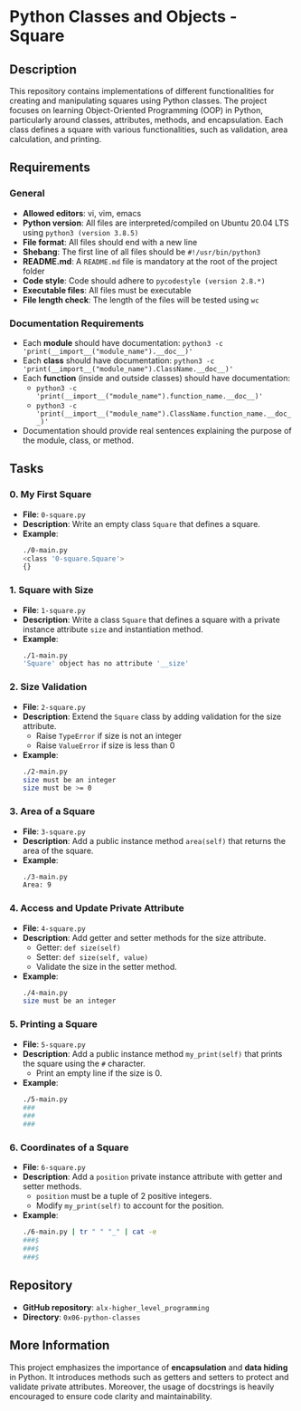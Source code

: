 # Python Classes and Objects - Square

## Description

This repository contains implementations of different functionalities for creating and manipulating squares using Python classes. The project focuses on learning Object-Oriented Programming (OOP) in Python, particularly around classes, attributes, methods, and encapsulation. Each class defines a square with various functionalities, such as validation, area calculation, and printing.

## Requirements

### General
- **Allowed editors**: vi, vim, emacs
- **Python version**: All files are interpreted/compiled on Ubuntu 20.04 LTS using `python3 (version 3.8.5)`
- **File format**: All files should end with a new line
- **Shebang**: The first line of all files should be `#!/usr/bin/python3`
- **README.md**: A `README.md` file is mandatory at the root of the project folder
- **Code style**: Code should adhere to `pycodestyle (version 2.8.*)`
- **Executable files**: All files must be executable
- **File length check**: The length of the files will be tested using `wc`

### Documentation Requirements
- Each **module** should have documentation: `python3 -c 'print(__import__("module_name").__doc__)'`
- Each **class** should have documentation: `python3 -c 'print(__import__("module_name").ClassName.__doc__)'`
- Each **function** (inside and outside classes) should have documentation: 
    - `python3 -c 'print(__import__("module_name").function_name.__doc__)'`
    - `python3 -c 'print(__import__("module_name").ClassName.function_name.__doc__)'`
- Documentation should provide real sentences explaining the purpose of the module, class, or method.

## Tasks

### 0. My First Square
- **File**: `0-square.py`
- **Description**: Write an empty class `Square` that defines a square.
- **Example**:
    ```bash
    ./0-main.py
    <class '0-square.Square'>
    {}
    ```

### 1. Square with Size
- **File**: `1-square.py`
- **Description**: Write a class `Square` that defines a square with a private instance attribute `size` and instantiation method.
- **Example**:
    ```bash
    ./1-main.py
    'Square' object has no attribute '__size'
    ```

### 2. Size Validation
- **File**: `2-square.py`
- **Description**: Extend the `Square` class by adding validation for the size attribute.
    - Raise `TypeError` if size is not an integer
    - Raise `ValueError` if size is less than 0
- **Example**:
    ```bash
    ./2-main.py
    size must be an integer
    size must be >= 0
    ```

### 3. Area of a Square
- **File**: `3-square.py`
- **Description**: Add a public instance method `area(self)` that returns the area of the square.
- **Example**:
    ```bash
    ./3-main.py
    Area: 9
    ```

### 4. Access and Update Private Attribute
- **File**: `4-square.py`
- **Description**: Add getter and setter methods for the size attribute.
    - Getter: `def size(self)`
    - Setter: `def size(self, value)`
    - Validate the size in the setter method.
- **Example**:
    ```bash
    ./4-main.py
    size must be an integer
    ```

### 5. Printing a Square
- **File**: `5-square.py`
- **Description**: Add a public instance method `my_print(self)` that prints the square using the `#` character.
    - Print an empty line if the size is 0.
- **Example**:
    ```bash
    ./5-main.py
    ###
    ###
    ###
    ```

### 6. Coordinates of a Square
- **File**: `6-square.py`
- **Description**: Add a `position` private instance attribute with getter and setter methods.
    - `position` must be a tuple of 2 positive integers.
    - Modify `my_print(self)` to account for the position.
- **Example**:
    ```bash
    ./6-main.py | tr " " "_" | cat -e
    ###$
    ###$
    ###$
    ```

## Repository

- **GitHub repository**: `alx-higher_level_programming`
- **Directory**: `0x06-python-classes`

## More Information

This project emphasizes the importance of **encapsulation** and **data hiding** in Python. It introduces methods such as getters and setters to protect and validate private attributes. Moreover, the usage of docstrings is heavily encouraged to ensure code clarity and maintainability.


